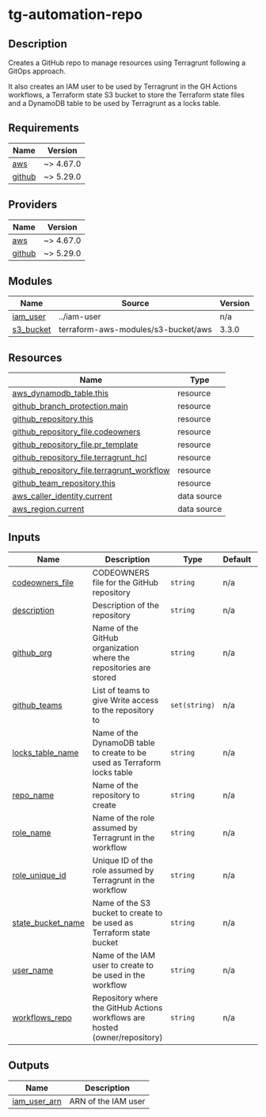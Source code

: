 # tg-automation-repo

## Description

Creates a GitHub repo to manage resources using Terragrunt following a GitOps approach.

It also creates an IAM user to be used by Terragrunt in the GH Actions workflows, a Terraform state S3 bucket to store the Terraform state files and a DynamoDB table to be used by Terragrunt as a locks table.

## Requirements

| Name | Version |
|------|---------|
| <a name="requirement_aws"></a> [aws](#requirement\_aws) | ~> 4.67.0 |
| <a name="requirement_github"></a> [github](#requirement\_github) | ~> 5.29.0 |

## Providers

| Name | Version |
|------|---------|
| <a name="provider_aws"></a> [aws](#provider\_aws) | ~> 4.67.0 |
| <a name="provider_github"></a> [github](#provider\_github) | ~> 5.29.0 |

## Modules

| Name | Source | Version |
|------|--------|---------|
| <a name="module_iam_user"></a> [iam\_user](#module\_iam\_user) | ../iam-user | n/a |
| <a name="module_s3_bucket"></a> [s3\_bucket](#module\_s3\_bucket) | terraform-aws-modules/s3-bucket/aws | 3.3.0 |

## Resources

| Name | Type |
|------|------|
| [aws_dynamodb_table.this](https://registry.terraform.io/providers/hashicorp/aws/latest/docs/resources/dynamodb_table) | resource |
| [github_branch_protection.main](https://registry.terraform.io/providers/integrations/github/latest/docs/resources/branch_protection) | resource |
| [github_repository.this](https://registry.terraform.io/providers/integrations/github/latest/docs/resources/repository) | resource |
| [github_repository_file.codeowners](https://registry.terraform.io/providers/integrations/github/latest/docs/resources/repository_file) | resource |
| [github_repository_file.pr_template](https://registry.terraform.io/providers/integrations/github/latest/docs/resources/repository_file) | resource |
| [github_repository_file.terragrunt_hcl](https://registry.terraform.io/providers/integrations/github/latest/docs/resources/repository_file) | resource |
| [github_repository_file.terragrunt_workflow](https://registry.terraform.io/providers/integrations/github/latest/docs/resources/repository_file) | resource |
| [github_team_repository.this](https://registry.terraform.io/providers/integrations/github/latest/docs/resources/team_repository) | resource |
| [aws_caller_identity.current](https://registry.terraform.io/providers/hashicorp/aws/latest/docs/data-sources/caller_identity) | data source |
| [aws_region.current](https://registry.terraform.io/providers/hashicorp/aws/latest/docs/data-sources/region) | data source |

## Inputs

| Name | Description | Type | Default | Required |
|------|-------------|------|---------|:--------:|
| <a name="input_codeowners_file"></a> [codeowners\_file](#input\_codeowners\_file) | CODEOWNERS file for the GitHub repository | `string` | n/a | yes |
| <a name="input_description"></a> [description](#input\_description) | Description of the repository | `string` | n/a | yes |
| <a name="input_github_org"></a> [github\_org](#input\_github\_org) | Name of the GitHub organization where the repositories are stored | `string` | n/a | yes |
| <a name="input_github_teams"></a> [github\_teams](#input\_github\_teams) | List of teams to give Write access to the repository to | `set(string)` | n/a | yes |
| <a name="input_locks_table_name"></a> [locks\_table\_name](#input\_locks\_table\_name) | Name of the DynamoDB table to create to be used as Terraform locks table | `string` | n/a | yes |
| <a name="input_repo_name"></a> [repo\_name](#input\_repo\_name) | Name of the repository to create | `string` | n/a | yes |
| <a name="input_role_name"></a> [role\_name](#input\_role\_name) | Name of the role assumed by Terragrunt in the workflow | `string` | n/a | yes |
| <a name="input_role_unique_id"></a> [role\_unique\_id](#input\_role\_unique\_id) | Unique ID of the role assumed by Terragrunt in the workflow | `string` | n/a | yes |
| <a name="input_state_bucket_name"></a> [state\_bucket\_name](#input\_state\_bucket\_name) | Name of the S3 bucket to create to be used as Terraform state bucket | `string` | n/a | yes |
| <a name="input_user_name"></a> [user\_name](#input\_user\_name) | Name of the IAM user to create to be used in the workflow | `string` | n/a | yes |
| <a name="input_workflows_repo"></a> [workflows\_repo](#input\_workflows\_repo) | Repository where the GitHub Actions workflows are hosted (owner/repository) | `string` | n/a | yes |

## Outputs

| Name | Description |
|------|-------------|
| <a name="output_iam_user_arn"></a> [iam\_user\_arn](#output\_iam\_user\_arn) | ARN of the IAM user |
